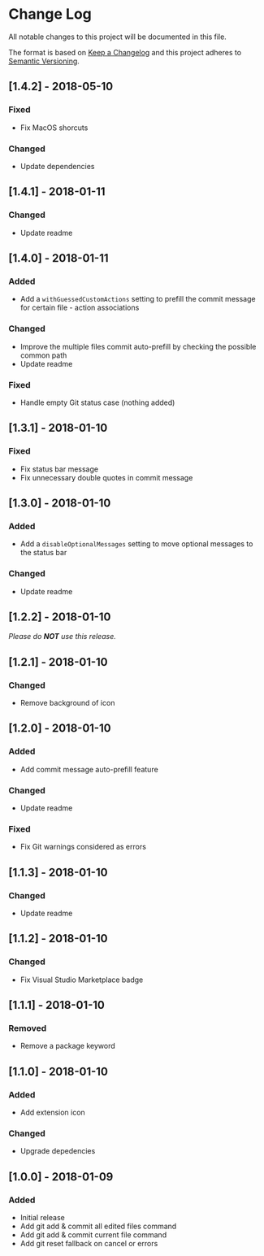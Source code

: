 # Change Log

All notable changes to this project will be documented in this file.

The format is based on [Keep a Changelog](http://keepachangelog.com/en/1.0.0/)
and this project adheres to [Semantic Versioning](http://semver.org/spec/v2.0.0.html).

## [1.4.2] - 2018-05-10

### Fixed
- Fix MacOS shorcuts

### Changed
- Update dependencies

## [1.4.1] - 2018-01-11

### Changed
- Update readme

## [1.4.0] - 2018-01-11

### Added
- Add a `withGuessedCustomActions` setting to prefill the commit message for certain file - action associations

### Changed
- Improve the multiple files commit auto-prefill by checking the possible common path
- Update readme

### Fixed
- Handle empty Git status case (nothing added)

## [1.3.1] - 2018-01-10

### Fixed
- Fix status bar message
- Fix unnecessary double quotes in commit message

## [1.3.0] - 2018-01-10

### Added
- Add a `disableOptionalMessages` setting to move optional messages to the status bar

### Changed
- Update readme

## [1.2.2] - 2018-01-10

_Please do **NOT** use this release._

## [1.2.1] - 2018-01-10

### Changed
- Remove background of icon

## [1.2.0] - 2018-01-10

### Added
- Add commit message auto-prefill feature

### Changed
- Update readme

### Fixed
- Fix Git warnings considered as errors

## [1.1.3] - 2018-01-10

### Changed
- Update readme

## [1.1.2] - 2018-01-10

### Changed
- Fix Visual Studio Marketplace badge

## [1.1.1] - 2018-01-10

### Removed
- Remove a package keyword

## [1.1.0] - 2018-01-10

### Added
- Add extension icon

### Changed
- Upgrade depedencies

## [1.0.0] - 2018-01-09

### Added
- Initial release
- Add git add & commit all edited files command
- Add git add & commit current file command
- Add git reset fallback on cancel or errors
